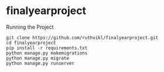 # finalyearproject
Running the Project 
```
git clone https://github.com/ruthvikl/finalyearproject.git
cd finalyearproject
pip install -r requirements.txt
python manage.py makemigrations
python manage.py migrate
python manage.py runserver
```
